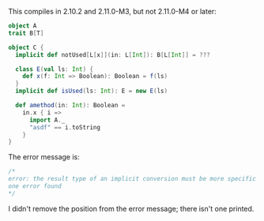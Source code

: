 This compiles in 2.10.2 and 2.11.0-M3, but not 2.11.0-M4 or later:

```scala
object A
trait B[T]

object C {
  implicit def notUsed[L[x]](in: L[Int]): B[L[Int]] = ???

  class E(val ls: Int) {
    def x(f: Int => Boolean): Boolean = f(ls)
  }
  implicit def isUsed(ls: Int): E = new E(ls)

  def amethod(in: Int): Boolean =
    in.x { i =>
      import A._
      "asdf" == i.toString
    }
}
```

The error message is:
```scala
/*
error: the result type of an implicit conversion must be more specific than AnyRef
one error found
*/
```

I didn't remove the position from the error message; there isn't one printed.
